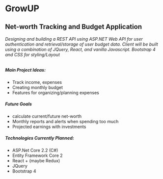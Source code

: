 # GrowUP
## Net-worth Tracking and Budget Application
###### Designing and building a REST API using ASP.NET Web API for user authentication and retrieval/storage of user budget data. Client will be built using a combination of JQuery, React, and vanilla Javascript. Bootstrap 4 and CSS for styling/Layout

##### Main Project Ideas:
- Track income, expenses
- Creating monthly budget
- Features for organizing/planning expenses

##### Future Goals
- calculate current/future net-worth
- Monthly reports and alerts when spending too much 
- Projected earnings with investments

##### Technologies Currently Planned:
- ASP.Net Core 2.2 (C#)
- Entity Framework Core 2
- React + (maybe Redux)
- JQuery
- Bootstrap 4 
